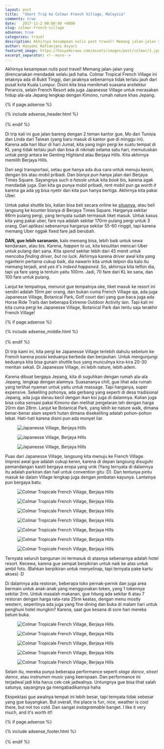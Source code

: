 ```yaml
---
layout: post
title:  "Short Trip ke Colmar French Village, Malaysia"
comments: true
date:   2017-12-2 00:00:00 +0800
slug: colmar-french-village
adsense: true
categories: travel
description: Akhirnya kesampean nulis post travel! Memang jalan-jalan yang direncanakan mendadak selalu jadi haha. Colmar Tropical French Village ini letaknya ada di Bukit Tinggi, dan jaraknya sebenarnya tidak terlalu jauh dari pusat kota Kuala Lumpur. Disini kita bisa menikmati suasana arsitektur Perancis, selain French Resort ada juga Japanesse Village untuk merasakan hidup ala-ala Jepang lengkap dengan Kimono, rumah nature khas Jepang.
author: Hasyemi Rafsanjani Asyari
featured_image: https://hasyemiraws.com/assets/images/post/colmar/1.jpg
excerpt_separator: <!--more-->
---
```


<p class="intro">Akhirnya kesampean nulis post travel! Memang jalan-jalan yang direncanakan mendadak selalu jadi haha. Colmar Tropical French Village ini letaknya ada di Bukit Tinggi, dan jaraknya sebenarnya tidak terlalu jauh dari pusat kota Kuala Lumpur. Disini kita bisa menikmati suasana arsitektur Perancis, selain French Resort ada juga Japanesse Village untuk merasakan hidup ala-ala Jepang lengkap dengan Kimono, rumah nature khas Jepang.</p>

{% if page.adsense %}
<div class="ads">
	{% include adsense_header.html %}
</div>
<br/>
{% endif %}

Di trip kali ini gue jalan bareng dengan 2 teman kantor gue, Mo dari Tunisia dan Linda dari Taiwan (yang baru masuk di kantor gue di minggu ini). Karena ada hari libur di hari Jumat, kita yang ingin pergi ke suatu tempat di KL yang tidak terlalu jauh dan bisa di nikmati selama satu hari, memutuskan untuk pergi antara ke Genting Highland atau Berjaya Hills. Kita akhirnya memilih Berjaya Hills.

Dari segi transportasi, setau gue hanya ada dua cara untuk menuju kesini, dengan bis atau mobil pribadi. Dan bisnya pun hanya jalan dari Berjaya Times Square. Sayangnya _such a hassle_ untuk kita _book_ bis, karena agak mendadak juga. Dan kita ga punya mobil pribadi, rent mobil pun ga _worth it_ karena ga ada yg bisa nyetir dan kita pun hanya bertiga. Akhirnya kita pakai Uber.

Untuk pakai shuttle bis, kalian bisa beli secara online ke <a href="http://colmartropicale.com.my/contact-us/shuttle-service/" target="_bank">situsnya</a>, atau beli langsung ke kounter bisnya di Berjaya Times Square. Harganya sekitar 66rm pulang pergi, yang ternyata sudah termasuk tiket masuk. Untuk kasus kita yang pakai uber, fare nya adalah sekitar 170rm pulang pergi untuk 3 orang. Dari aplikasi sebenarnya harganya sekitar 55-60 ringgit, tapi karena memang Uber nggak fixed fare jadi berubah.

__DAN, gue lebih sarananin__, kalo memang bisa, lebih baik untuk sewa kendaraan, atau bis. Karena, _happen to us_, kita kesulitan mencari Uber untuk pulang dari sana. Kita _spend_ sekitar lebih dari 45 menit untuk mencoba _finding driver_, _but no luck_. Akhirnya karena driver awal kita yang nganterin pertama cukup baik, dia nawarin kita untuk telpon dia kalo itu memang terjadi, and _yes it's indeed happened_. So, akhirnya kita telfon dia, tapi ya fare yang ia tentuin yaitu 100rm. Jadi, 70 fare dari KL ke sana, dan 100 fare untuk pulang.

Lanjut ke tempatnya, menurut gue tempatnya oke, tiket masuk ke resort ini sendiri adalah 15rm per orang, dan bukan cuma French Village aja, ada juga Japanesse Village, Botanical Park, Golf court dari yang gue baca juga ada Horse Ride Trails dan beberapa Extreme Outdoor Activity lain. Tapi kali ini kita cuma pergi ke Japanesse Village, Botanical Park dan tentu saja terakhir French Village!

{% if page.adsense %}
<div class="ads">
	{% include adsense_middle.html %}
</div>
<br/>
{% endif %}

Di trip kami ini, kita pergi ke Japanesse Village terlebih dahulu sebelum ke French karena posisi keduanya berbeda dan berjauhan. Untuk mengunjungi keduanya kita bisa gunain shuttle bus yang munculnya kira-kira 20-30 menitan sekali. Di Japanesse Village, ini lebih nature, lebih adem. 

Karena dibuat bergaya Jepang, kita di suguhkan dengan rumah ala-ala Jepang, lengkap dengan alamnya. Suasananya chill, gue lihat ada rumah yang terlihat nyaman untuk yaitu untuk massage. Tapi harganya, super expensive. Sekeliling pohonya, ada gerbang yang seperti di desa tradisional Jepang, ada juga danau kecil dengan ikan koi juga di dalamnya. Kalian juga bisa coba sensasi pakai Kimono dan melihat pergelaran teh dengan harga 20rm dan 28rm. Lanjut ke Botanical Park, yang lebih ke nature walk, dimana benar-benar alam seperti hutan dimana disekeliling adalah pohon-pohon lebat. Hati-hati karena disini pun ada monyet liar.

<div class="photoset-grid grid">
	<div class="grid--item grid--twelve">
		<figure>
		  <img src="/assets/images/post/colmar/2.jpg" alt="Japanesse Village, Berjaya Hills" title="Japanesse Village, Berjaya Hills" />		   
		</figure>		
	</div>	
	<div class="grid--item grid--six">
		<figure>
		  <img src="/assets/images/post/colmar/3.jpg" alt="Japanesse Village, Berjaya Hills" title="Japanesse Village, Berjaya Hills" />		   
		</figure>		
	</div>	
	<div class="grid--item grid--six">
		<figure>
		  <img src="/assets/images/post/colmar/4.jpg" alt="Japanesse Village, Berjaya Hills" title="Japanesse Village, Berjaya Hills" />		   
		</figure>		
	</div>		
</div>


Puas dari Japanesse Village, langsung kita menuju ke French Village. Impresi awal gue adalah cukup keren, karena di depan langsung disuguhi pemandangan kastil bergaya eropa yang unik (Yang ternyata di dalamnya itu adalah parkiran dan hall untuk convention gitu :D). Dan tentunya pintu masuk ke dalam Village lengkap juga dengan jembatan kayunya. Lantainya pun bergaya batu.


<div class="photoset-grid grid">
	<div class="grid--item grid--six">
		<figure>
		  <img src="/assets/images/post/colmar/2017-12-01_04.43.57_1.jpg" alt="Colmar Tropicale French Village, Berjaya Hills" title="Colmar Tropicale French Village, Berjaya Hills" />		   
		</figure>		
	</div>	
	<div class="grid--item grid--six">
		<figure>
		  <img src="/assets/images/post/colmar/2017-12-02_01.05.09_1.jpg" alt="Colmar Tropicale French Village, Berjaya Hills" title="Colmar Tropicale French Village, Berjaya Hills" />		   
		</figure>		
	</div>
	<div class="grid--item grid--twelve">
		<figure>
		  <img src="/assets/images/post/colmar/2017-12-02_01.06.02_1.jpg" alt="Colmar Tropicale French Village, Berjaya Hills" title="Colmar Tropicale French Village, Berjaya Hills" />		   
		</figure>		
	</div>	
	<div class="grid--item grid--six">
		<figure>
		  <img src="/assets/images/post/colmar/2017-12-01_03.19.30_2.jpg" alt="Colmar Tropicale French Village, Berjaya Hills" title="Colmar Tropicale French Village, Berjaya Hills" />		   
		</figure>		
	</div>	
	<div class="grid--item grid--six">
		<figure>
		  <img src="/assets/images/post/colmar/2017-12-01_03.04.47_1.jpg" alt="Colmar Tropicale French Village, Berjaya Hills" title="Colmar Tropicale French Village, Berjaya Hills" />		   
		</figure>		
	</div>		
	<div class="grid--item grid--six">
		<figure>
		  <img src="/assets/images/post/colmar/2017-12-01_04.40.21_1.jpg" alt="Colmar Tropicale French Village, Berjaya Hills" title="Colmar Tropicale French Village, Berjaya Hills" />		   
		</figure>		
	</div>	
	<div class="grid--item grid--six">
		<figure>
		  <img src="/assets/images/post/colmar/2017-12-01_03.19.58_1.jpg" alt="Colmar Tropicale French Village, Berjaya Hills" title="Colmar Tropicale French Village, Berjaya Hills" />		   
		</figure>		
	</div>
</div>

Ternyata seluruh bangunan ini termasuk di atasnya sebenarnya adalah hotel resort. Kecewa, karena gue sempat berpikiran untuk naik ke atas untuk ambil foto. (Bahkan berpikiran untuk menyelinap, tapi ternyata pake kartu akses) :D

Di dalamnya ada restoran, beberapa toko pernak-pernik dan juga area bermain untuk anak-anak yang menggunakan token, yang 1 tokennya sekitar 2rm. Untuk masalah makanan, gue hitung ada sekitar 6 atau 7 restoran dengan harga rata-rata 25rm keatas, dengan menu mostly western, sepertinya ada juga yang fine dining dan buka di malam hari untuk penghuni hotel mungkin? Karena, saat gue kesana di sore hari mereka belum buka.


<div class="photoset-grid grid">
	<div class="grid--item grid--six">
		<figure>
		  <img src="/assets/images/post/colmar/1.jpg" alt="Colmar Tropicale French Village, Berjaya Hills" title="Colmar Tropicale French Village, Berjaya Hills" />		   
		</figure>		
	</div>	
	<div class="grid--item grid--six">
		<figure>
		  <img src="/assets/images/post/colmar/2017-12-01_04.28.12_1.jpg" alt="Colmar Tropicale French Village, Berjaya Hills" title="Colmar Tropicale French Village, Berjaya Hills" />		   
		</figure>		
	</div>	
	<div class="grid--item grid--twelve">
		<figure>
		  <img src="/assets/images/post/colmar/2017-12-02_01.05.55_1.jpg" alt="Colmar Tropicale French Village, Berjaya Hills" title="Colmar Tropicale French Village, Berjaya Hills" />		   
		</figure>		
	</div>		
	<div class="grid--item grid--six">
		<figure>
		  <img src="/assets/images/post/colmar/2017-12-02_01.05.59_1.jpg" alt="Colmar Tropicale French Village, Berjaya Hills" title="Colmar Tropicale French Village, Berjaya Hills" />		   
		</figure>		
	</div>	
	<div class="grid--item grid--six">
		<figure>
		  <img src="/assets/images/post/colmar/2017-12-02_01.05.56_1.jpg" alt="Colmar Tropicale French Village, Berjaya Hills" title="Colmar Tropicale French Village, Berjaya Hills" />		   
		</figure>		
	</div>		
</div>


Selain itu, mereka punya beberapa performance seperti _stage dance_, _street dance_, atau _instrumen music_ yang keeropaan. Dan performance ini terjadwal jadi kita harus cek-cek jadwalnya. Untungnya gue bisa lihat salah satunya, sayangnya ga mengabadikannya haha


Ekspektasi gue awalnya tempat ini lebih besar, tapi ternyata tidak sebesar yang gue bayangkan. But overall, the place is fun, nice, weather is cool there, but not too cold. Dan sangat _instagramable_ banget. I like it very much, and it's worth it!!

{% if page.adsense %}
<div class="ads">
	{% include adsense_footer.html %}
</div>
<br/>
{% endif %}